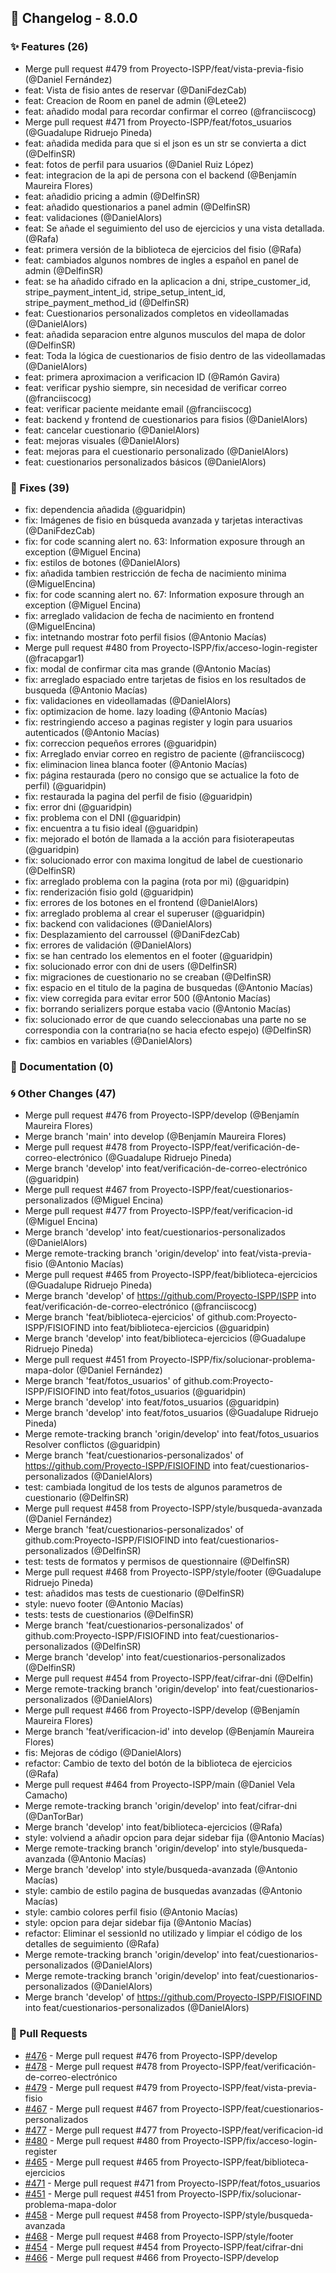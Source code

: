 ## 🚀 Changelog - 8.0.0

### ✨ Features (26)
- Merge pull request #479 from Proyecto-ISPP/feat/vista-previa-fisio (@Daniel Fernández)
- feat: Vista de fisio antes de reservar (@DaniFdezCab)
- feat: Creacion de Room en panel de admin (@Letee2)
- feat: añadido modal para recordar confirmar el correo (@franciiscocg)
- Merge pull request #471 from Proyecto-ISPP/feat/fotos_usuarios (@Guadalupe Ridruejo Pineda)
- feat: añadida medida para que si el json es un str se convierta a dict (@DelfinSR)
- feat: fotos de perfil para usuarios (@Daniel Ruiz López)
- feat: integracion de la api de persona con el backend (@Benjamín Maureira Flores)
- feat: añadidio pricing a admin (@DelfinSR)
- feat: añadido questionarios a panel admin (@DelfinSR)
- feat: validaciones (@DanielAlors)
- feat: Se añade el seguimiento del uso de ejercicios y una vista detallada. (@Rafa)
- feat: primera versión de la biblioteca de ejercicios del fisio (@Rafa)
- feat: cambiados algunos nombres de ingles a español en panel de admin (@DelfinSR)
- feat: se ha añadido cifrado en la aplicacion a dni, stripe_customer_id,  stripe_payment_intent_id, stripe_setup_intent_id, stripe_payment_method_id (@DelfinSR)
- feat: Cuestionarios personalizados completos en videollamadas (@DanielAlors)
- feat: añadida separacion entre algunos musculos del mapa de dolor (@DelfinSR)
- feat: Toda la lógica de cuestionarios de fisio dentro de las videollamadas (@DanielAlors)
- feat: primera aproximacion a verificacion ID (@Ramón Gavira)
- feat: verificar pyshio siempre, sin necesidad de verificar correo (@franciiscocg)
- feat: verificar paciente meidante email (@franciiscocg)
- feat: backend y frontend de cuestionarios para fisios (@DanielAlors)
- feat: cancelar cuestionario (@DanielAlors)
- feat: mejoras visuales (@DanielAlors)
- feat: mejoras para el cuestionario personalizado (@DanielAlors)
- feat: cuestionarios personalizados básicos (@DanielAlors)
### 🐛 Fixes (39)
- fix: dependencia añadida (@guaridpin)
- fix: Imágenes de fisio en búsqueda avanzada y tarjetas interactivas (@DaniFdezCab)
- fix: for code scanning alert no. 63: Information exposure through an exception (@Miguel Encina)
- fix: estilos de botones (@DanielAlors)
- fix: añadida tambien restricción de fecha de nacimiento minima (@MiguelEncina)
- fix: for code scanning alert no. 67: Information exposure through an exception (@Miguel Encina)
- fix: arreglado validacion de fecha de nacimiento en frontend (@MiguelEncina)
- fix: intetnando mostrar foto perfil fisios (@Antonio Macías)
- Merge pull request #480 from Proyecto-ISPP/fix/acceso-login-register (@fracapgar1)
- fix: modal de confirmar cita mas grande (@Antonio Macías)
- fix: arreglado espaciado entre tarjetas de fisios en los resultados de busqueda (@Antonio Macías)
- fix: validaciones en videollamadas (@DanielAlors)
- fix: optimizacion de home. lazy loading (@Antonio Macías)
- fix: restringiendo acceso a paginas register y login para usuarios autenticados (@Antonio Macías)
- fix: correccion pequeños errores (@guaridpin)
- fix: Arreglado enviar correo en registro de paciente (@franciiscocg)
- fix: eliminacion linea blanca footer (@Antonio Macías)
- fix: página restaurada (pero no consigo que se actualice la foto de perfil) (@guaridpin)
- fix: restaurada la pagina del perfil de fisio (@guaridpin)
- fix: error dni (@guaridpin)
- fix: problema con el DNI (@guaridpin)
- fix: encuentra a tu fisio ideal (@guaridpin)
- fix: mejorado el botón de llamada a la acción para fisioterapeutas (@guaridpin)
- fix: solucionado error con maxima longitud de label de cuestionario (@DelfinSR)
- fix: arreglado problema con la pagina (rota por mi) (@guaridpin)
- fix: renderización fisio gold (@guaridpin)
- fix: errores de los botones en el frontend (@DanielAlors)
- fix: arreglado problema al crear el superuser (@guaridpin)
- fix: backend con validaciones (@DanielAlors)
- fix: Desplazamiento del carroussel (@DaniFdezCab)
- fix: errores de validación (@DanielAlors)
- fix: se han centrado los elementos en el footer (@guaridpin)
- fix: solucionado error con dni de users (@DelfinSR)
- fix: migraciones de cuestionario no se creaban (@DelfinSR)
- fix: espacio en el titulo de la pagina de busquedas (@Antonio Macías)
- fix: view corregida para evitar error 500 (@Antonio Macías)
- fix: borrando serializers porque estaba vacio (@Antonio Macías)
- fix: solucionado error de que cuando seleccionabas una parte no se correspondia con la contraria(no se hacia efecto espejo) (@DelfinSR)
- fix: cambios en variables (@DanielAlors)
### 📖 Documentation (0)

### 🌀 Other Changes (47)
- Merge pull request #476 from Proyecto-ISPP/develop (@Benjamín Maureira Flores)
- Merge branch 'main' into develop (@Benjamín Maureira Flores)
- Merge pull request #478 from Proyecto-ISPP/feat/verificación-de-correo-electrónico (@Guadalupe Ridruejo Pineda)
- Merge branch 'develop' into feat/verificación-de-correo-electrónico (@guaridpin)
- Merge pull request #467 from Proyecto-ISPP/feat/cuestionarios-personalizados (@Miguel Encina)
- Merge pull request #477 from Proyecto-ISPP/feat/verificacion-id (@Miguel Encina)
- Merge branch 'develop' into feat/cuestionarios-personalizados (@DanielAlors)
- Merge remote-tracking branch 'origin/develop' into feat/vista-previa-fisio (@Antonio Macías)
- Merge pull request #465 from Proyecto-ISPP/feat/biblioteca-ejercicios (@Guadalupe Ridruejo Pineda)
- Merge branch 'develop' of https://github.com/Proyecto-ISPP/ISPP into feat/verificación-de-correo-electrónico (@franciiscocg)
- Merge branch 'feat/biblioteca-ejercicios' of github.com:Proyecto-ISPP/FISIOFIND into feat/biblioteca-ejercicios (@guaridpin)
- Merge branch 'develop' into feat/biblioteca-ejercicios (@Guadalupe Ridruejo Pineda)
- Merge pull request #451 from Proyecto-ISPP/fix/solucionar-problema-mapa-dolor (@Daniel Fernández)
- Merge branch 'feat/fotos_usuarios' of github.com:Proyecto-ISPP/FISIOFIND into feat/fotos_usuarios (@guaridpin)
- Merge branch 'develop' into feat/fotos_usuarios (@guaridpin)
- Merge branch 'develop' into feat/fotos_usuarios (@Guadalupe Ridruejo Pineda)
- Merge remote-tracking branch 'origin/develop' into feat/fotos_usuarios Resolver conflictos (@guaridpin)
- Merge branch 'feat/cuestionarios-personalizados' of https://github.com/Proyecto-ISPP/FISIOFIND into feat/cuestionarios-personalizados (@DanielAlors)
- test: cambiada longitud de los tests de algunos parametros de cuestionario (@DelfinSR)
- Merge pull request #458 from Proyecto-ISPP/style/busqueda-avanzada (@Daniel Fernández)
- Merge branch 'feat/cuestionarios-personalizados' of github.com:Proyecto-ISPP/FISIOFIND into feat/cuestionarios-personalizados (@DelfinSR)
- test: tests de formatos y permisos de questionnaire (@DelfinSR)
- Merge pull request #468 from Proyecto-ISPP/style/footer (@Guadalupe Ridruejo Pineda)
- test: añadidos mas tests de cuestionario (@DelfinSR)
- style: nuevo footer (@Antonio Macías)
- tests: tests de cuestionarios (@DelfinSR)
- Merge branch 'feat/cuestionarios-personalizados' of github.com:Proyecto-ISPP/FISIOFIND into feat/cuestionarios-personalizados (@DelfinSR)
- Merge branch 'develop' into feat/cuestionarios-personalizados (@DelfinSR)
- Merge pull request #454 from Proyecto-ISPP/feat/cifrar-dni (@Delfin)
- Merge remote-tracking branch 'origin/develop' into feat/cuestionarios-personalizados (@DanielAlors)
- Merge pull request #466 from Proyecto-ISPP/develop (@Benjamín Maureira Flores)
- Merge branch 'feat/verificacion-id' into develop (@Benjamín Maureira Flores)
- fis: Mejoras de código (@DanielAlors)
- refactor: Cambio de texto del botón de la biblioteca de ejercicios (@Rafa)
- Merge pull request #464 from Proyecto-ISPP/main (@Daniel Vela Camacho)
- Merge remote-tracking branch 'origin/develop' into feat/cifrar-dni (@DanTorBar)
- Merge branch 'develop' into feat/biblioteca-ejercicios (@Rafa)
- style: volviend a añadir opcion para dejar sidebar fija (@Antonio Macías)
- Merge remote-tracking branch 'origin/develop' into style/busqueda-avanzada (@Antonio Macías)
- Merge branch 'develop' into style/busqueda-avanzada (@Antonio Macías)
- style: cambio de estilo pagina de busquedas avanzadas (@Antonio Macías)
- style: cambio colores perfil fisio (@Antonio Macías)
- style: opcion para dejar sidebar fija (@Antonio Macías)
- refactor: Eliminar el sessionId no utilizado y limpiar el código de los detalles de seguimiento (@Rafa)
- Merge remote-tracking branch 'origin/develop' into feat/cuestionarios-personalizados (@DanielAlors)
- Merge remote-tracking branch 'origin/develop' into feat/cuestionarios-personalizados (@DanielAlors)
- Merge branch 'develop' of https://github.com/Proyecto-ISPP/FISIOFIND into feat/cuestionarios-personalizados (@DanielAlors)
### 🔗 Pull Requests
- [#476](https://github.com/Proyecto-ISPP/FISIOFIND/pull/476) - Merge pull request #476 from Proyecto-ISPP/develop
- [#478](https://github.com/Proyecto-ISPP/FISIOFIND/pull/478) - Merge pull request #478 from Proyecto-ISPP/feat/verificación-de-correo-electrónico
- [#479](https://github.com/Proyecto-ISPP/FISIOFIND/pull/479) - Merge pull request #479 from Proyecto-ISPP/feat/vista-previa-fisio
- [#467](https://github.com/Proyecto-ISPP/FISIOFIND/pull/467) - Merge pull request #467 from Proyecto-ISPP/feat/cuestionarios-personalizados
- [#477](https://github.com/Proyecto-ISPP/FISIOFIND/pull/477) - Merge pull request #477 from Proyecto-ISPP/feat/verificacion-id
- [#480](https://github.com/Proyecto-ISPP/FISIOFIND/pull/480) - Merge pull request #480 from Proyecto-ISPP/fix/acceso-login-register
- [#465](https://github.com/Proyecto-ISPP/FISIOFIND/pull/465) - Merge pull request #465 from Proyecto-ISPP/feat/biblioteca-ejercicios
- [#471](https://github.com/Proyecto-ISPP/FISIOFIND/pull/471) - Merge pull request #471 from Proyecto-ISPP/feat/fotos_usuarios
- [#451](https://github.com/Proyecto-ISPP/FISIOFIND/pull/451) - Merge pull request #451 from Proyecto-ISPP/fix/solucionar-problema-mapa-dolor
- [#458](https://github.com/Proyecto-ISPP/FISIOFIND/pull/458) - Merge pull request #458 from Proyecto-ISPP/style/busqueda-avanzada
- [#468](https://github.com/Proyecto-ISPP/FISIOFIND/pull/468) - Merge pull request #468 from Proyecto-ISPP/style/footer
- [#454](https://github.com/Proyecto-ISPP/FISIOFIND/pull/454) - Merge pull request #454 from Proyecto-ISPP/feat/cifrar-dni
- [#466](https://github.com/Proyecto-ISPP/FISIOFIND/pull/466) - Merge pull request #466 from Proyecto-ISPP/develop
